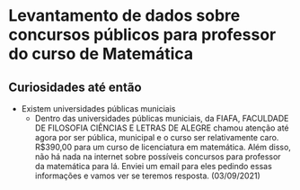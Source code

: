 # Levantamento de dados sobre concursos públicos para professor do curso de Matemática

## Curiosidades até então

* Existem universidades públicas municiais
  * Dentro das universidades públicas municiais, da FIAFA, FACULDADE DE FILOSOFIA CIÊNCIAS E LETRAS DE ALEGRE chamou atenção até agora por ser pública, municipal e o curso ser relativamente caro. R$390,00 para um curso de licenciatura em matemática. Além disso, não há nada na internet sobre possíveis concursos para professor da matemática para lá.
  Enviei um email para eles pedindo essas informações e vamos ver se teremos resposta. (03/09/2021)
